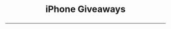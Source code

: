 # <p align="center">iPhone Giveaways</p>

---

<p align="center">
    <!-- Your image goes here -->
    <!-- ![Your Image Description](link_to_your_image) -->
</p>
